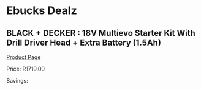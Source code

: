 
# Ebucks Dealz
## BLACK + DECKER : 18V Multievo Starter Kit With Drill Driver Head + Extra Battery (1.5Ah)
[Product Page](https://www.ebucks.com/web/shop/productSelected.do?prodId=373597722&catId=1233326392)

Price: R1719.00

Savings: 


	